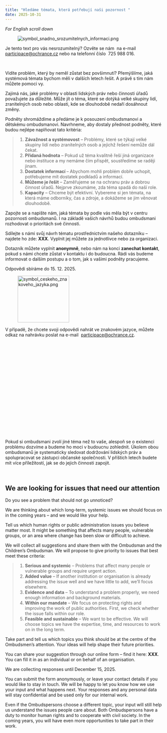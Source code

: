 ```yaml
---
title: "Hledáme témata, která potřebují naši pozornost "
date: 2025-10-31
---
```

<p>
<i>For English scroll down</i></p>
<figure class="image image-style-align-left">
<img src="https://www.ochrance.cz/dokument/hledame_temata_ktera_potrebuji_nasi_pozornost/symbol_snadno_srozumitelnych_informaci.png" alt="symbol_snadno_srozumitelnych_informaci.png"></figure>
<p>Je tento text pro vás nesrozumitelný? Ozvěte se nám&nbsp; na e-mail&nbsp; 
<a href="mailto:participace@ochrance.cz">participace@ochrance.cz</a> nebo na telefonní číslo&nbsp; 725&nbsp;988&nbsp;016.</p>
<p>&nbsp;</p>
<p>Vidíte problém, který by neměl zůstat bez povšimnutí? Přemýšlíme, jaká systémová témata bychom měli v&nbsp;dalších letech řešit. A právě s tím nám můžete pomoci vy.</p>
<p>Zajímá nás, jaké problémy v oblasti lidských práv nebo činnosti úřadů považujete za důležité. Může jít o téma, které se dotýká velké skupiny lidí, zranitelných osob nebo oblasti, kde se dlouhodobě nedaří dosáhnout změny.</p>
<p>Podněty shromáždíme a předáme je k&nbsp;posouzení ombudsmanovi a dětskému ombudsmanovi. Navrhneme, aby dostaly přednost podněty, které budou nejlépe naplňovat tato kritéria:</p>
<blockquote>
<ol>
<li>
<strong>Závažnost a systémovost</strong> – Problémy, které se týkají velké skupiny lidí nebo zranitelných osob a jejichž řešení nemůže dál čekat.</li>
<li>
<strong>Přidaná hodnota</strong> – Pokud už téma kvalitně řeší jiná organizace nebo instituce a my nemáme čím přispět, soustředíme se raději jinam.</li>
<li>
<strong>Dostatek informací </strong>– Abychom mohli problém dobře uchopit, potřebujeme mít dostatek podkladů a informací.</li>
<li>
<strong>Můžeme je řešit</strong> – Zaměřujeme se na ochranu práv a dobrou činnost úřadů. Nejprve zkoumáme, zda téma spadá do naší role.</li>
<li>
<strong>Kapacity</strong> – Chceme být efektivní. Vybereme si jen témata, na která máme odborníky, čas a zdroje, a dokážeme se jim věnovat dlouhodobě.</li></ol></blockquote>
<p>Zapojte se a napište nám, jaká témata by podle vás měla být v centru pozornosti ombudsmanů. I na základě vašich návrhů budou ombudsmani rozhodovat o prioritách své činnosti.&nbsp;</p>
<p>Sdílejte s námi svůj návrh tématu prostřednictvím našeho dotazníku – najdete ho zde: 
<strong>XXX</strong>. Vyplnit jej můžete za jednotlivce nebo za organizaci.</p>
<p>Dotazník můžete vyplnit 
<strong>anonymně</strong>, nebo nám na konci 
<strong>zanechat kontakt</strong>, pokud s námi chcete zůstat v kontaktu i do budoucna. Rádi vás budeme informovat o dalším postupu a o tom, jak s vašimi podněty pracujeme.&nbsp;</p>
<p>Odpovědi sbíráme do 15. 12. 2025.</p>
<figure class="image image-style-align-left">
<img style="aspect-ratio:165/149;" src="https://www.ochrance.cz/dokument/hledame_temata_ktera_potrebuji_nasi_pozornost/symbol_ceskeho_znakoveho_jazyka.png" alt="symbol_ceskeho_znakoveho_jazyka.png" width="165" height="149"></figure>
<p>V&nbsp;případě, že chcete svoji odpovědi nahrát ve znakovém jazyce, můžete odkaz na nahrávku poslat na e-mail&nbsp; 
<a href="mailto:participace@ochrance.cz">participace@ochrance.cz</a>.</p>
<p>&nbsp;</p>
<p>&nbsp;</p>
<p>&nbsp;</p>
<p>&nbsp;</p>
<p>&nbsp;</p>
<p>&nbsp;</p>
<p>&nbsp;</p>
<p>&nbsp;</p>
<p>&nbsp;</p>
<p>&nbsp;</p>
<p>Pokud si ombudsmani zvolí jiné téma než to vaše, alespoň se o existenci problému dozvíme a budeme ho moci v budoucnu zohlednit. Úkolem obou ombudsmanů je systematicky sledovat dodržování lidských práv a spolupracovat se zástupci občanské společnosti. V příštích letech budete mít více příležitostí, jak se do jejich činnosti zapojit.</p>
<p>&nbsp;</p>
<h2>
<strong>We are looking for issues that need our attention</strong></h2>
<p>Do you see a problem that should not go unnoticed?</p>
<p>We are thinking about which long-term, systemic issues we should focus on in the coming years – and we would like your help.</p>
<p>Tell us which human rights or public administration issues you believe matter most. It might be something that affects many people, vulnerable groups, or an area where change has been slow or difficult to achieve.</p>
<p>We will collect all suggestions and share them with the Ombudsman and the Children’s Ombudsman. We will propose to give priority to issues that best meet these criteria:</p>
<blockquote>
<ol>
<li>
<strong>Serious and systemic</strong> – Problems that affect many people or vulnerable groups and require urgent action.</li>
<li>
<strong>Added value</strong> – If another institution or organisation is already addressing the issue well and we have little to add, we’ll focus elsewhere.</li>
<li>
<strong>Evidence and data</strong> – To understand a problem properly, we need enough information and background materials.</li>
<li>
<strong>Within our mandate</strong> – We focus on protecting rights and improving the work of public authorities. First, we check whether the issue falls within our role.</li>
<li>
<strong>Feasible and sustainable</strong> – We want to be effective. We will choose topics we have the expertise, time, and resources to work on in the long term.</li></ol></blockquote>
<p>Take part and tell us which topics you think should be at the centre of the Ombudsmen’s attention. Your ideas will help shape their future priorities.</p>
<p>You can share your suggestion through our online form – find it here: 
<strong>XXX</strong>. You can fill it in as an individual or on behalf of an organisation.</p>
<p>We are collecting responses until December 15, 2025.</p>
<p>You can submit the form anonymously, or leave your contact details if you would like to stay in touch. We will be happy to let you know how we use your input and what happens next. Your responses and any personal data will stay confidential and be used only for our internal work.</p>
<p>Even if the Ombudspersons choose a different topic, your input will still help us understand the issues people care about. Both Ombudspersons have a duty to monitor human rights and to cooperate with civil society. In the coming years, you will have even more opportunities to take part in their work.</p>
